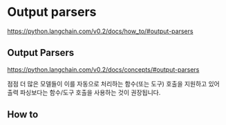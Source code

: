 # Output parsers

<https://python.langchain.com/v0.2/docs/how_to/#output-parsers>

## Output Parsers

<https://python.langchain.com/v0.2/docs/concepts/#output-parsers>

점점 더 많은 모델들이 이를 자동으로 처리하는 함수(또는 도구) 호출을 지원하고 있어 출력 파싱보다는 함수/도구 호출을 사용하는 것이 권장됩니다.

## How to

### 